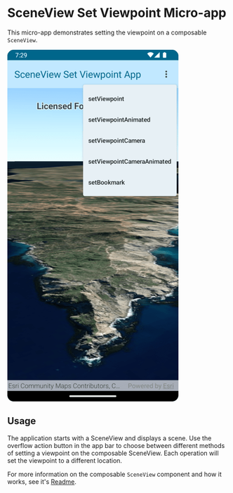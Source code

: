 # SceneView Set Viewpoint Micro-app

This micro-app demonstrates setting the viewpoint on a composable `SceneView`.

![image](screenshot.png)

## Usage

The application starts with a SceneView and displays a scene. Use the overflow action button in the app bar to choose between different methods of setting a viewpoint on the composable SceneView. Each operation will set the viewpoint to a different location.

For more information on the composable `SceneView` component and how it works, see it's [Readme](../../toolkit/geoview-compose/README.md).

